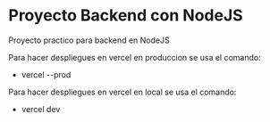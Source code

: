 # Proyecto Backend con NodeJS

Proyecto practico para backend en NodeJS

Para hacer despliegues en vercel en produccion se usa el comando:

- vercel --prod

Para hacer despliegues en vercel en local se usa el comando:

- vercel dev